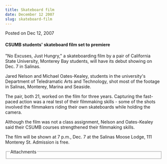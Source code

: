 ```yaml
---
title: Skateboard film
date: December 12 2007
slug: skateboard-film
---
```


 
<span class="date">Posted on Dec 12, 2007 </span>
<h4>CSUMB students&apos; skateboard film set to premiere</h4>
<p>
  &quot;No Excuses, Just Hungry,&quot; a skateboarding film by a pair of
  California State University, Monterey Bay students, will have its debut
  showing on Dec. 7 in Salinas.
</p>
<p>
  Jared Nelson and Michael Oates-Kealey, students in the university&apos;s
  Department of Teledramatic Arts and Technology, shot most of the footage in
  Salinas, Monterey, Marina and Seaside.
</p>
<p>
  The pair, both 21, worked on the film for three years. Capturing the
  fast-paced action was a real test of their filmmaking skills - some of the
  shots involved the filmmakers riding their own skateboards while holding the
  camera.
</p>
<p>
  Although the film was not a class assignment, Nelson and Oates-Kealey said
  their CSUMB courses strengthened their filmmaking skills.
</p>
<p>
  The film will be shown at 7 p.m., Dec. 7 at the Salinas Moose Lodge, 111
  Monterey St. Admission is free.<br />
</p>
<fieldset class="fieldgroup group-attachments">
  <legend>Attachments</legend>
  <div class="field field-type-emvideo field-field-attach-video">
    <div class="field-items">
      <div class="field-item odd">
        <div class="emvideo emvideo-video emvideo-" />
      </div>
    </div>
  </div>
</fieldset>
 
